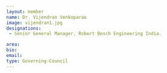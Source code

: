 ```yaml
---
layout: member
name: Dr. Vijendran Venkoparao
image: vijendran1.jpg
designations: 
 - Senior General Manager, Robert Bosch Engineering India.

area:
bio:
email:
type: Governing-Council
---
```

